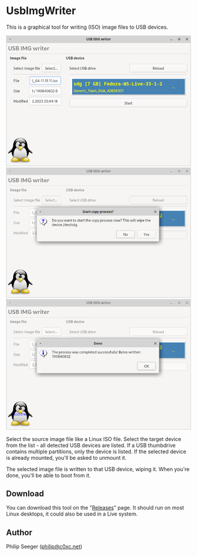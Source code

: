 UsbImgWriter
============

This is a graphical tool for writing (ISO) image files to USB devices.

![UsbImgWriter - main window, drive selected](screenshots/USB_IMG_writer_001.png)
![UsbImgWriter - start copy from image to USB device](screenshots/USB_IMG_writer_002.png)
![UsbImgWriter - copy process completed](screenshots/USB_IMG_writer_003.png)

Select the source image file like a Linux ISO file.
Select the target device from the list - all detected USB devices are listed.
If a USB thumbdrive contains multiple partitions, only the device is listed.
If the selected device is already mounted, you'll be asked to unmount it.

The selected image file is written to that USB device, wiping it.
When you're done, you'll be able to boot from it.



Download
--------

You can download this tool on the "[Releases](https://github.com/c0xc/UsbImgWriter/releases)" page.
It should run on most Linux desktops, it could also be used in a Live system.



Author
------

Philip Seeger (philip@c0xc.net)



